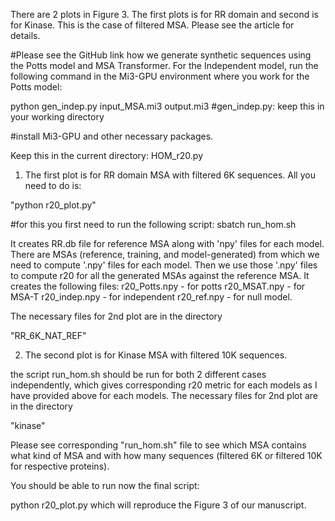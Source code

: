 There are 2 plots in Figure 3. The first plots is for RR domain and second is for Kinase. This is the case of filtered MSA. Please see the article for details.

#Please see the GitHub link how we generate synthetic sequences using the Potts model and MSA Transformer. For the Independent model, run the following command in the Mi3-GPU environment where you work for the Potts model:

python gen_indep.py input_MSA.mi3 output.mi3 #gen_indep.py: keep this in your working directory

#install Mi3-GPU and other necessary packages.

Keep this in the current directory: HOM_r20.py

1. The first plot is for RR domain MSA with filtered 6K sequences. All you need to do is:

 "python r20_plot.py"

#for this you first need to run the following script:
sbatch run_hom.sh 

 It creates RR.db file for reference MSA along with 'npy' files for each model. There are MSAs (reference, training, and model-generated) from which we need to compute '.npy' files for each model. Then we use those '.npy' files to compute r20 for all the generated MSAs against the reference MSA. It creates the following files:
r20_Potts.npy - for potts
r20_MSAT.npy -  for MSA-T
r20_indep.npy - for independent
r20_ref.npy - for null model.

 The necessary files for 2nd plot are in the directory

"RR_6K_NAT_REF"


2. The second plot is for Kinase MSA with filtered 10K sequences.

the script run_hom.sh should be run for both 2 different cases independently, which gives corresponding r20 metric for each models as I have provided above for each models. The necessary files for 2nd plot are in the directory 

"kinase"


Please see corresponding "run_hom.sh" file to see which MSA contains what kind of MSA and with how many sequences (filtered 6K or filtered 10K for respective proteins).

You should be able to run now the final script:

python r20_plot.py which will reproduce the Figure 3 of our manuscript.

